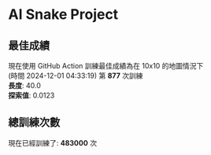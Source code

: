 
# AI Snake Project

## **最佳成績**
現在使用 GitHub Action 訓練最佳成績為在 10x10 的地圖情況下  
(時間 2024-12-01 04:33:19) 第 **877** 次訓練  
**長度**: 40.0  
**探索值**: 0.0123

## 總訓練次數
現在已經訓練了: **483000** 次
